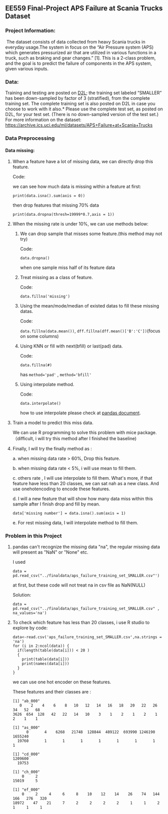 ## EE559 Final-Project APS Failure at Scania Trucks Dataset

### Project Information:

​	The dataset consists of data collected from heavy Scania trucks in everyday usage.The system in focus on the “Air Pressure system (APS) which generates pressurized air that are utilized in various functions in a truck, such as braking and gear changes.” [1]. This is a 2-class problem, and the goal is to predict the failure of components in the APS system, given various inputs. 



### Data:

Training and testing are posted on [D2L](https://courses.uscden.net/d2l/le/content/15346/Home?itemIdentifier=D2L.LE.Content.ContentObject.ModuleCO-251275); the training set labeled “SMALLER” has been down-sampled by factor of 3 (stratified), from the complete training set. The complete training set is also posted on D2L in case you choose to work with it also.* Please use the complete test set, as posted on D2L, for your test set. (There is no down-sampled version of the test set.)
For more information on the dataset:
https://archive.ics.uci.edu/ml/datasets/APS+Failure+at+Scania+Trucks



### Data Preprocessing

#### Data missing:

1. When a feature have a lot of missing data, we can directly drop this feature.

   Code:

   we can see how much data is missing within a feature at first:

   `print(data.isna().sum(axis = 0))`

   then drop features that missing 70% data

   `print(data.dropna(thresh=19999*0.7,axis = 1))`

2. When the missing rate is under 10%, we can use methods below:

   1. We can drop sample that misses some feature.(this method may not try)

      Code:

      `data.dropna()`

      when one sample miss half of its feature data

   2. Treat missing as a class of feature.

      Code:

      `data.fillna('missing')`

   3. Using the mean/mode/median of existed datas to fill these missing datas.

      Code:

      `data.fillna(data.mean())`, `dff.fillna(dff.mean()['B':'C'])`(focus on some columns)

   4. Using KNN or fill with next(bfill) or last(pad) data.

      Code:

      `data.fillna(#)`

      has `method='pad'` , `method='bfill' `

   5. Using interpolate method.

      Code:

      `data.interpolate()`

      how to use interpolate please check at [pandas document](<http://pandas.pydata.org/pandas-docs/stable/user_guide/missing_data.html>).

3. Train a model to predict this miss data.

   We can use R programming to solve this problem with mice package.（difficult, i will try this method after I finished the baseline)
   
4. Finally, I will try the finally method as :

   a.	when missing data rate > 60%, Drop this feature.

   b.	when missing data rate < 5%,  i will use mean to fill them.

   c.	others rate , I will use interpolate to fill them. What's more, if that feature have less than 20 classes, we can sat nah as a new class. And use onehotencoding to encode these features.

   d.	I will a new feature that will show how many data miss within this sample after I finish drop and fill by mean.

   ```data['missing number'] = data.isna().sum(axis = 1)```

   e.	For rest missing data, I will interpolate method to fill them.

### Problem in this Project

1. pandas can't recognize the missing data "na", the regular missing data will present as "NaN" or "None" etc.

   I used 

   `data = pd.read_csv("../finaldata/aps_failure_training_set_SMALLER.csv"')`

   at first, but these code will not treat na in csv file as NaN(NULL)

   Solution:

   `data = pd.read_csv("../finaldata/aps_failure_training_set_SMALLER.csv" , na_values='na')`
   
2. To check which feature has less than 20 classes, i use R studio to explore by code:

   ```
   data<-read.csv('aps_failure_training_set_SMALLER.csv',na.strings = 'na')
   for (i in 2:ncol(data)) {
     if(length(table(data[i])) < 20 )
     {
       print(table(data[i]))
       print(names(data[i]))
     }
   }
   ```

   we can use one hot encoder on these features.

   These features and their classes are :

   ```
   [1] "ab_000"
      0    2    4    6    8   10   12   14   16   18   20   22   26   34   52   68 
   3626  654  128   42   22   14   10    3    1    2    1    2    1    2    1    1 
   
   [1] "as_000"
         0       4    6268   21748  128844  489122  693990 1246190 1655240 
     19760       1       1       1       1       1       1       1       1 
   
   [1] "cd_000"
   1209600 
     19753 
   
   [1] "ch_000"
       0     2 
   15019     5 
   
   [1] "ef_000"
       0     2     4     6     8    10    12    14    26    74   144   166   276   320 
   18972    47    21     7     2     2     2     2     1     1     2     1     1     1 
   ```

   